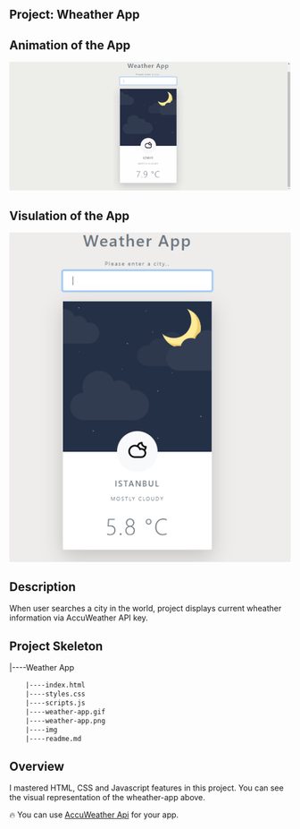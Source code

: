

## Project: Wheather App



## Animation of the App

![image](./wheather-app.gif)

## Visulation of the App

![image](./wheather-app.png)

## Description
When user searches a city in the world, project displays current wheather information via AccuWeather API key.

## Project Skeleton

|----Weather App

        |----index.html
        |----styles.css
        |----scripts.js
        |----weather-app.gif
        |----weather-app.png
        |----img
        |----readme.md
## Overview
I mastered HTML, CSS and Javascript features in this project. You can see the visual representation of the wheather-app above.

🔥 You can use [AccuWeather Api](https://developer.accuweather.com//) for your app.


